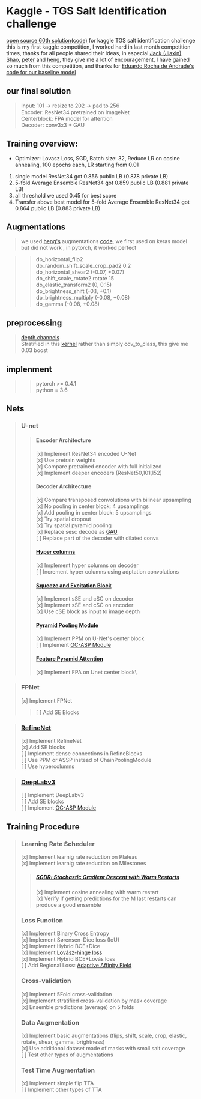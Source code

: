 # Kaggle - TGS Salt Identification challenge
[open source 60th solution(code)](https://github.com/liuchuanloong/kaggle-TGS-salt-identification) for kaggle TGS salt identification challenge
this is my first kaggle competition, I worked hard in last month competition times, thanks for all people shared their ideas, in especial [Jack (Jiaxin) Shao](https://www.kaggle.com/shaojiaxin), [peter](https://www.kaggle.com/pestipeti) and [heng](https://www.kaggle.com/hengck23), they give me a lot of encouragement, I have gained so much from this competition, and 
thanks for [Eduardo Rocha de Andrade's code for our baseline model ](https://github.com/arc144/Kaggle-TGS-Salt-Identification)
## our final solution

>Input: 101 -> resize to 202 -> pad to 256 \
>Encoder: ResNet34 pretrained on ImageNet \
>Centerblock: FPA model for attention \
>Decoder: conv3x3 + GAU 

## Training overview: 
- Optimizer: Lovasz Loss, SGD, Batch size: 32, Reduce LR on cosine annealing, 100 epochs each, LR starting from 0.01  
1. single model ResNet34 got 0.856 public LB (0.878 private LB) 
2. 5-fold Average Ensemble ResNet34 got 0.859 public LB (0.881 private LB) 
3. all threshold we used 0.45 for best score 
4. Transfer above best model for 5-fold Average Ensemble ResNet34 got 0.864 public LB (0.883 private LB) 

## Augmentations
>we used [heng's](https://www.kaggle.com/hengck23/competitions) augmentations [code](https://drive.google.com/drive/folders/18_gAnL1GMD7Ogyz4T3Y0l_UD31qagsc-?usp=sharing), we first used on keras model but did not work , in pytorch, it worked perfect

>>do_horizontal_flip2 \
>>do_random_shift_scale_crop_pad2  0.2  \
>>do_horizontal_shear2             (-0.07, +0.07) \
>>do_shift_scale_rotate2 rotate    15 \
>>do_elastic_transform2            (0, 0.15) \
>>do_brightness_shift              (-0.1, +0.1) \
>>do_brightness_multiply           (-0.08, +0.08) \
>>do_gamma                         (-0.08, +0.08) 

## preprocessing
> [depth channels](https://www.kaggle.com/c/tgs-salt-identification-challenge/discussion/61949#385778) \
> Stratified in this [kernel](https://www.kaggle.com/shaojiaxin/u-net-with-simple-resnet-blocks-v2-new-loss) rather than simply cov_to_class, this give me 0.03 boost

## implenment
>>pytorch >= 0.4.1 \
>>python = 3.6

## Nets
>### U-net
>>#### Encoder Architecture
>>[x] Implement ResNet34 encoded U-Net\
>>[x] Use pretrain weights\
>>[x] Compare pretrained encoder with full initialized\
>>[x] Implement deeper encoders (ResNet50,101,152)
>>#### Decoder Architecture
>>[x] Compare transposed convolutions with bilinear upsampling\
>>[x] No pooling in center block: 4 upsamplings\
>>[x] Add pooling in center block: 5 upsamplings\
>>[x] Try spatial dropout\
>>[x] Try spatial pyramid pooling\
>>[x] Replace sesc decode as [GAU](https://arxiv.org/abs/1805.10180)\
>>[ ] Replace part of the decoder with dilated convs
>>#### [Hyper columns](https://arxiv.org/pdf/1411.5752.pdf)
>>[x] Implement hyper columns on decoder\
>>[ ] Increment hyper columns using adptation convolutions
>>#### [Squeeze and Excitation Block](https://arxiv.org/pdf/1803.02579.pdf)
>>[x] Implement sSE and cSC on decoder\
>>[x] Implement sSE and cSC on encoder\
>>[x] Use cSE block as input to image depth
>>#### [Pyramid Pooling Module](https://arxiv.org/pdf/1612.01105.pdf)
>>[x] Implement PPM on U-Net's center block\
>>[ ] Implement [OC-ASP Module](https://arxiv.org/pdf/1809.00916.pdf)
>>#### [Feature Pyramid Attention](https://arxiv.org/abs/1805.10180)
>>[x] Implement FPA on Unet center block\

>### FPNet
>[x] Implement FPNet 
>>[ ] Add SE Blocks

>### [RefineNet](https://arxiv.org/pdf/1611.06612.pdf) 
>[x] Implement RefineNet\
[x] Add SE blocks\
[ ] Implement dense connections in RefineBlocks\
[ ] Use PPM or ASSP instead of ChainPoolingModule\
[ ] Use hypercolumns

>### [DeepLabv3](https://arxiv.org/pdf/1706.05587.pdf) 
>[ ] Implement DeepLabv3\
[ ] Add SE blocks\
[ ] Implement [OC-ASP Module](https://arxiv.org/pdf/1809.00916.pdf)

## Training Procedure
>### Learning Rate Scheduler
>[x] Implement learnig rate reduction on Plateau\
[x] Implement learnig rate reduction on Milestones
>>##### [SGDR: Stochastic Gradient Descent with Warm Restarts](https://arxiv.org/pdf/1608.03983.pdf)
>>[x] Implement cosine annealing with warm restart\
[x] Verify if getting predictions for the M last restarts can produce a good ensemble
>### Loss Function
>[x] Implement Binary Cross Entropy\
[x] Implement Sørensen–Dice loss (IoU)\
[x] Implement Hybrid BCE+Dice\
[x] Implement [Lovász-hinge loss](https://arxiv.org/pdf/1705.08790.pdf)\
[x] Implement Hybrid BCE+Lovás loss\
[ ] Add Regional Loss: [Adaptive Affinity Field](https://arxiv.org/pdf/1803.10335.pdf)
>### Cross-validation
> [x] Implement 5Fold cross-validation\
[x] Implement stratified cross-validation by mask coverage\
[x] Ensemble predictions (average) on 5 folds
>### Data Augmentation
>[x] Implement basic augmentations (flips, shift, scale, crop, elastic, rotate, shear, gamma, brightness)\
[x] Use additional dataset made of masks with small salt coverage\
[ ] Test other types of augmentations
>### Test Time Augmentation
>[x] Implement simple flip TTA\
[ ] Implement other types of TTA

